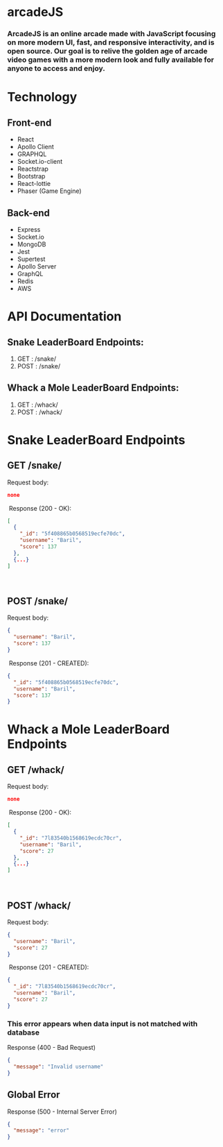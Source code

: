 # arcadeJS
### ArcadeJS is an online arcade made with JavaScript focusing on more modern UI, fast, and responsive interactivity, and is open source. Our goal is to relive the golden age of arcade video games with a more modern look and fully available for anyone to access and enjoy.

# Technology

## Front-end
- React
- Apollo Client
- GRAPHQL
- Socket.io-client
- Reactstrap
- Bootstrap
- React-lottie
- Phaser (Game Engine)

## Back-end
- Express
- Socket.io
- MongoDB
- Jest
- Supertest
- Apollo Server
- GraphQL
- Redis
- AWS

# API Documentation

## Snake LeaderBoard Endpoints:
1. GET    : /snake/
2. POST   : /snake/

## Whack a Mole LeaderBoard Endpoints:
1. GET    : /whack/
2. POST   : /whack/
​
# Snake LeaderBoard Endpoints

## GET /snake/
Request body:
​
```json
none
```
​
Response (200 - OK):
​
```json
[
  {
    "_id": "5f408865b0568519ecfe70dc",
    "username": "Baril",
    "score": 137
  },
  {...}
]
```
​
## POST /snake/
Request body:
​
```json
{
  "username": "Baril",
  "score": 137
}
```
​
Response (201 - CREATED):
​
```json
{
  "_id": "5f408865b0568519ecfe70dc",
  "username": "Baril",
  "score": 137
}
```

# Whack a Mole LeaderBoard Endpoints

## GET /whack/
Request body:
​
```json
none
```
​
Response (200 - OK):
​
```json
[
  {
    "_id": "7l83540b1568619ecdc70cr",
    "username": "Baril",
    "score": 27
  },
  {...}
]
```
​
## POST /whack/
Request body:
​
```json
{
  "username": "Baril",
  "score": 27
}
```
​
Response (201 - CREATED):
​
```json
{
  "_id": "7l83540b1568619ecdc70cr",
  "username": "Baril",
  "score": 27
}
```

### This error appears when data input is not matched with database

Response (400 - Bad Request)
```json
{
  "message": "Invalid username"
}
```
## Global Error

Response (500 - Internal Server Error)
```json
{
  "message": "error" 
}